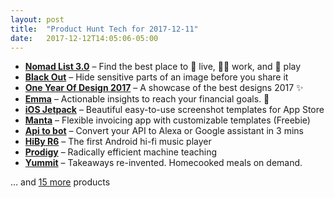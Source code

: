 ```yaml
---
layout: post
title:  "Product Hunt Tech for 2017-12-11"
date:   2017-12-12T14:05:06-05:00
---
```


* **[Nomad List 3.0](https://www.producthunt.com/posts/nomad-list-3-0?utm_campaign=producthunt-api&utm_medium=api&utm_source=Application%3A+Daily+Digest+RSS+%28ID%3A+3202%29)** – Find the best place to 💖 live, 👩‍💻 work, and 💃 play
* **[Black Out](https://www.producthunt.com/posts/black-out?utm_campaign=producthunt-api&utm_medium=api&utm_source=Application%3A+Daily+Digest+RSS+%28ID%3A+3202%29)** – Hide sensitive parts of an image before you share it
* **[One Year Of Design 2017](https://www.producthunt.com/posts/one-year-of-design-2017?utm_campaign=producthunt-api&utm_medium=api&utm_source=Application%3A+Daily+Digest+RSS+%28ID%3A+3202%29)** – A showcase of the best designs 2017 ✨
* **[Emma](https://www.producthunt.com/posts/emma-ea069e2b-e499-4ef8-b202-42372198b8da?utm_campaign=producthunt-api&utm_medium=api&utm_source=Application%3A+Daily+Digest+RSS+%28ID%3A+3202%29)** – Actionable insights to reach your financial goals. 🤑
* **[iOS Jetpack](https://www.producthunt.com/posts/ios-jetpack?utm_campaign=producthunt-api&utm_medium=api&utm_source=Application%3A+Daily+Digest+RSS+%28ID%3A+3202%29)** – Beautiful easy-to-use screenshot templates for App Store
* **[Manta](https://www.producthunt.com/posts/manta?utm_campaign=producthunt-api&utm_medium=api&utm_source=Application%3A+Daily+Digest+RSS+%28ID%3A+3202%29)** – Flexible invoicing app with customizable templates (Freebie)
* **[Api to bot](https://www.producthunt.com/posts/api-to-bot?utm_campaign=producthunt-api&utm_medium=api&utm_source=Application%3A+Daily+Digest+RSS+%28ID%3A+3202%29)** – Convert your API to Alexa or Google assistant in 3 mins
* **[HiBy R6](https://www.producthunt.com/posts/hiby-r6?utm_campaign=producthunt-api&utm_medium=api&utm_source=Application%3A+Daily+Digest+RSS+%28ID%3A+3202%29)** – The first Android hi-fi music player
* **[Prodigy](https://www.producthunt.com/posts/prodigy-2?utm_campaign=producthunt-api&utm_medium=api&utm_source=Application%3A+Daily+Digest+RSS+%28ID%3A+3202%29)** – Radically efficient machine teaching
* **[Yummit](https://www.producthunt.com/posts/yummit?utm_campaign=producthunt-api&utm_medium=api&utm_source=Application%3A+Daily+Digest+RSS+%28ID%3A+3202%29)** – Takeaways re-invented. Homecooked meals on demand.

… and [15 more](https://www.producthunt.com/tech) products